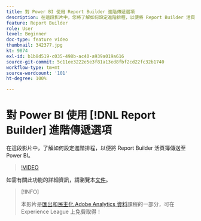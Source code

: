 ```yaml
---
title: 對 Power BI 使用 Report Builder 進階傳遞選項
description: 在這段影片中，您將了解如何設定進階排程，以便將 Report Builder 活頁簿傳送至 Power BI。
feature: Report Builder
role: User
level: Beginner
doc-type: feature video
thumbnail: 342377.jpg
kt: 9874
exl-id: b1b8d519-c035-498b-ac40-a939a019a616
source-git-commit: 5c11ee3222e5e3f81a13ed8fbf2cd22fc32b1740
workflow-type: tm+mt
source-wordcount: '101'
ht-degree: 100%

---
```


# 對 Power BI 使用 [!DNL Report Builder] 進階傳遞選項

在這段影片中，了解如何設定進階排程，以便將 Report Builder 活頁簿傳送至 Power BI。

>[!VIDEO](https://video.tv.adobe.com/v/342377/?quality=12&learn=on)

如需有關此功能的詳細資訊，請瀏覽本[文件](https://experienceleague.adobe.com/docs/analytics/analyze/report-builder/publish-powerbi/power-bi.html?lang=zh-Hant)。

>[!INFO]
>
> 本影片是[匯出和民主化 Adobe Analytics 資料](https://experienceleague.adobe.com/?recommended=Analytics-A-1-2022.1.democratizing)課程的一部分，可在 Experience League 上免費取得！